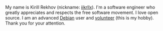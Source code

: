 My name is Kirill Rekhov (nickname: [iikrllx](https://github.com/iikrllx)). I'm a software engineer who greatly appreciates and respects the free software movement. I love open source. I am an advanced [Debian](https://www.debian.org/) user and [volunteer](https://www.debian.org/intro/help.en.html) (this is my hobby). Thank you for your attention.
